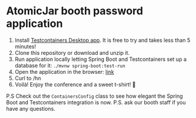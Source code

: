 # AtomicJar booth password application

1. Install [Testcontainers Desktop app](https://testcontainers.com/desktop?utm_medium=event&utm_source=2023-springone&utm_content=raffle-repo). It is free to try and takes less than 5 minutes!
2. Clone this repository or download and unzip it. 
3. Run application locally letting Spring Boot and Testcontainers set up a database for it: `./mvnw spring-boot:test-run`
4. Open the application in the browser: [link](http://localhost:8080/?http://localhost:8080/todos)
5. Curl to /hn 
6. Voilà! Enjoy the conference and a sweet t-shirt! 🤞

P.S Check out the `ContainersConfig` class to see how elegant the Spring Boot and Testcontainers integration is now.
P.S. ask our booth staff if you have any questions.
